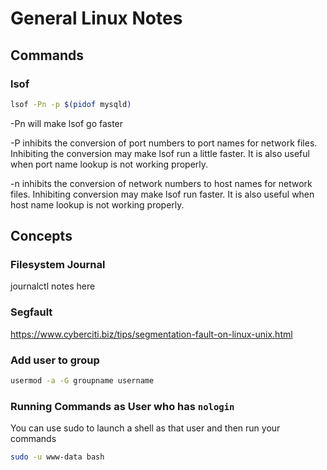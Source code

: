 # General Linux Notes

## Commands

### lsof

```bash
lsof -Pn -p $(pidof mysqld)
```

-Pn will make lsof go faster

-P inhibits the conversion of port numbers to port names for network files.  Inhibiting the conversion may make lsof run a little faster.  It is also useful when port name lookup is not working properly.

-n inhibits the conversion of network numbers to host names for network files.  Inhibiting conversion may make lsof run faster.  It is also useful when host name lookup is not working properly.
## Concepts

### Filesystem Journal

journalctl notes here

### Segfault

<https://www.cyberciti.biz/tips/segmentation-fault-on-linux-unix.html>


### Add user to group

```bash
usermod -a -G groupname username
```

### Running Commands as User who has `nologin`

You can use sudo to launch a shell as that user and then run your commands

```bash
sudo -u www-data bash
```
